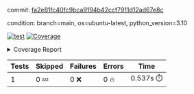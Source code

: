commit: [fa2e81fc40fc9bca9194b42ccf7911d12ad67e8c](https://github.com/rcmdnk/python-template/tree/fa2e81fc40fc9bca9194b42ccf7911d12ad67e8c)

condition: branch=main, os=ubuntu-latest, python_version=3.10

[![test](https://github.com/rcmdnk/python-template/actions/workflows/test.yml/badge.svg)](https://github.com/rcmdnk/python-template/actions/runs/4398747405)
<a href="https://github.com/rcmdnk/python-template/blob/fa2e81fc40fc9bca9194b42ccf7911d12ad67e8c/README.md"><img alt="Coverage" src="https://img.shields.io/badge/Coverage-100%25-brightgreen.svg" /></a><details><summary>Coverage Report </summary><table><tr><th>File</th><th>Stmts</th><th>Miss</th><th>Cover</th></tr><tbody><tr><td><b>TOTAL</b></td><td><b>1</b></td><td><b>0</b></td><td><b>100%</b></td></tr></tbody></table></details>

| Tests | Skipped | Failures | Errors | Time |
| ----- | ------- | -------- | -------- | ------------------ |
| 1 | 0 :zzz: | 0 :x: | 0 :fire: | 0.537s :stopwatch: |

